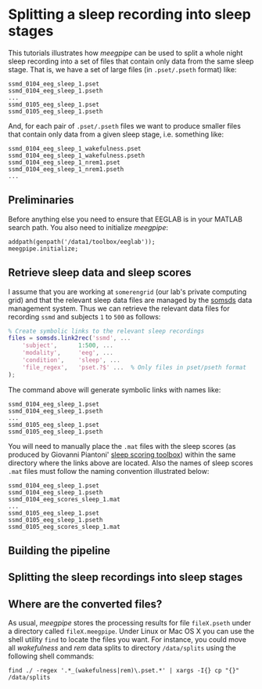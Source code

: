 Splitting a sleep recording into sleep stages
===

This tutorials illustrates how _meegpipe_ can be used to split a whole night
sleep recording into a set of files that contain only data from the same 
sleep stage. That is, we have a set of large files (in `.pset/.pseth` 
format) like:

````
ssmd_0104_eeg_sleep_1.pset
ssmd_0104_eeg_sleep_1.pseth
...
ssmd_0105_eeg_sleep_1.pset
ssmd_0105_eeg_sleep_1.pseth
```` 

And, for each pair of `.pset/.pseth` files we want to produce smaller files
that contain only data from a given sleep stage, i.e. something like:

````
ssmd_0104_eeg_sleep_1_wakefulness.pset
ssmd_0104_eeg_sleep_1_wakefulness.pseth
ssmd_0104_eeg_sleep_1_nrem1.pset
ssmd_0104_eeg_sleep_1_nrem1.pseth
...
````


## Preliminaries

Before anything else you need to ensure that EEGLAB is in your MATLAB 
search path. You also need to initialize _meegpipe_:

````
addpath(genpath('/data1/toolbox/eeglab'));
meegpipe.initialize;
````

## Retrieve sleep data and sleep scores

I assume that you are working at `somerengrid` (our lab's private computing
grid) and that the relevant sleep data files are managed by the
 [somsds][somsds] data management system. Thus we can retrieve the 
relevant data files for recording `ssmd` and subjects `1` to `500` as
 follows:

[somsds]: http://www.germangh.com/somsds/

````matlab
% Create symbolic links to the relevant sleep recordings
files = somsds.link2rec('ssmd', ...
    'subject',      1:500, ...
    'modality',     'eeg', ...
    'condition',    'sleep', ...
    'file_regex',   'pset.?$' ...  % Only files in pset/pseth format
);
````

The command above will generate symbolic links with names like:

````
ssmd_0104_eeg_sleep_1.pset
ssmd_0104_eeg_sleep_1.pseth
...
ssmd_0105_eeg_sleep_1.pset
ssmd_0105_eeg_sleep_1.pseth
````

You will need to manually place the `.mat` files with the sleep scores (as
produced by Giovanni Piantoni' [sleep scoring toolbox][sctoolbox]) within
 the same directory where the links above are located. Also the names of 
sleep scores `.mat` files must follow the naming convention illustrated 
below:

[sctoolbox]: https://github.com/gpiantoni/sleepscoring

````
ssmd_0104_eeg_sleep_1.pset
ssmd_0104_eeg_sleep_1.pseth
ssmd_0104_eeg_scores_sleep_1.mat
...
ssmd_0105_eeg_sleep_1.pset
ssmd_0105_eeg_sleep_1.pseth
ssmd_0105_eeg_scores_sleep_1.mat
````


## Building the pipeline


## Splitting the sleep recordings into sleep stages


## Where are the converted files?

As usual, _meegpipe_ stores the processing results for file `fileX.pseth` 
under a directory called `fileX.meegpipe`. Under Linux or Mac OS X you can
 use the shell utility `find` to locate the files you want. For instance, 
you could move all _wakefulness_ and _rem_ data splits to directory 
`/data/splits` using the following shell commands:

````
find ./ -regex '.*_(wakefulness|rem)\.pset.*' | xargs -I{} cp "{}" /data/splits
```` 
